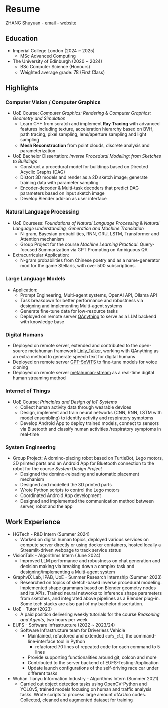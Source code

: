# Resume
ZHANG Shuyuan - [email](rayzhang707@gmail.com) - [website](sanbingyouyong.github.io)

## Education
- Imperial College London (2024 ~ 2025)
    - MSc Advanced Computing
- The University of Edinburgh (2020 ~ 2024)
    - BSc Computer Science (Honours)
    - Weighted average grade: 78 (First Class)

## Highlights
### Computer Vision / Computer Graphics
- UoE Course: *Computer Graphics: Rendering* & *Computer Graphics: Geometry and Simulation*
    - Learn C++ from scratch and implement **Ray Tracing** with advanced features including texture, acceleration hierarchy based on BVH, path tracing, pixel sampling, lens/aperture sampling and light sampling
    - **Mesh Reconstruction** from point clouds, discrete analysis and parameterization
- UoE Bachelor Dissertation: *Inverse Procedural Modeling: from Sketches to Buildings*
    - Construct a procedural model for buildings based on Directed Acyclic Graphs (DAG)
    - Distort 3D models and render as a 2D sketch image; generate training data with parameter sampling
    - Encoder-decoder & Multi-task decoders that predict DAG parameters based on input sketch image
    - Develop Blender add-on as user interface

### Natural Language Processing
- UoE Coursess: *Foundations of Natural Language Processing* & *Natural Language Understanding, Generation and Machine Translation*
    - N-gram, Bayesian probabilities, RNN, GRU, LSTM, Transformer and Attention mechanism
    - Group Project for the course *Machine Learning Practical*: Query-focused Summarization via GPT Prompting on Ambiguous QA
- Extracurricular Application: 
    - N-gram probabilities from Chinese poetry and as a name-generator mod for the game Stellaris, with over 500 subscriptions. 

### Large Language Models
- Application: 
    - Prompt Engineering, Multi-agent systems, OpenAI API, Ollama API
    - Task breakdown for better performance and robustness via designing and implementing Multi-agent systems
    - Generate fine-tune data for low-resource tasks
    - Deployed on remote server [QAnything](https://github.com/netease-youdao/QAnything) to serve as a LLM backend with knowledge base

### Digital Humans
- Deployed on remote server, extended and contributed to the open-source metahuman framework [Linly_Talker](https://github.com/Kedreamix/Linly-Talker), working with QAnything as an extra method to generate speech text for digital humans
- Deployed on remote server [GPT-SoVITS](https://github.com/RVC-Boss/GPT-SoVITS) to fine-tune models for voice cloning
- Deployed on remote server [metahuman-stream](https://github.com/lipku/metahuman-stream) as a real-time digital human streaming method

### Internet of Things
- UoE Course: *Principles and Design of IoT Systems*
    - Collect human activity data through wearable devices
    - Design, implement and train neural networks (CNN, RNN, LSTM with model ensembling) to identify activity and respiratory symptoms
    - Develop Android App to deploy trained models, connect to sensors via Bluetooth and classify human activities /respiratory symptoms in real-time

### System Engineering
- Group Project: A domino-placing robot based on TurtleBot, Lego motors, 3D printed parts and an Android App for Bluetooth connection to the robot for the course *System Design Project*
    - Designed the domino-reloading and automatic placement mechanism
    - Designed and modelled the 3D printed parts
    - Wrote Python scripts to control the Lego motors
    - Coordinated Android App development
    - Designed and implemented the communication method between server, robot and the app


## Work Experience
- HGTech - R&D Intern (Summer 2024)
    - Worked on digital human topics, deployed various services on compute server directly or using docker containers, hosted locally a Streamlit-driven webpage to track service status
- VisionTalk - Algorithms Intern (June 2024)
    - Improved LLM performance and robustness on chat generation and decision making via breaking down a complex task and designing/implementing a Multi-agent system
- GraphviX Lab, IPAB, UoE - Summer Research Internship (Summer 2023)
    - Researched on topics of sketch-based inverse procedural modeling. Implemented shape grammars based on Blender geometry nodes and its APIs. Trained neural networks to inference shape parameters from sketches, and integrated above pipelines as a Blender plug-in. Some tech stacks are also part of my bachelor dissertation. 
- UoE - Tutor (2023)
    - A paid position delivering weekly tutorials for the course *Reasoning and Agents*, two hours per week
- EUFS - Software Infrastructure (2022 ~ 2023/24)
    - Software Infrastructure team for Driverless Vehicle
        - Maintained, refactored and extended `eufs_cli`, the command-line-interface tool in Python
            - refactored 70 lines of repeated code for each command to 5 lines
        - Provide supporting functionalities around git, colcon and more
        - Contributed to the server backend of EUFS-Testing-Application
        - Update launch configurations of the self-driving race car under different tasks
- Wuhan Tianyu Information Industry - Algorithms Intern (Summer 2021)
    - Carried out object detection tasks using OpenCV-Python and YOLOv5, trained models focusing on human and traffic analysis tasks. Wrote scripts to process large amount ofArUco codes. Collected, cleaned and augmented dataset for training
